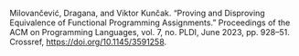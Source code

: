 Milovančević, Dragana, and Viktor Kunčak. “Proving and Disproving Equivalence of Functional Programming Assignments.” Proceedings of the ACM on Programming Languages, vol. 7, no. PLDI, June 2023, pp. 928–51. Crossref, <a href='https://doi.org/10.1145/3591258' target='_blank'>https://doi.org/10.1145/3591258</a>.